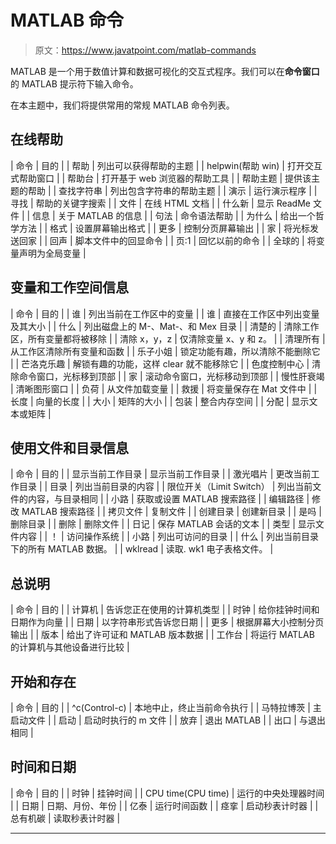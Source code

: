# MATLAB 命令

> 原文：<https://www.javatpoint.com/matlab-commands>

MATLAB 是一个用于数值计算和数据可视化的交互式程序。我们可以在**命令窗口**的 MATLAB 提示符下输入命令。

在本主题中，我们将提供常用的常规 MATLAB 命令列表。

## 在线帮助

| 命令 | 目的 |
| 帮助 | 列出可以获得帮助的主题 |
| helpwin(帮助 win) | 打开交互式帮助窗口 |
| 帮助台 | 打开基于 web 浏览器的帮助工具 |
| 帮助主题 | 提供该主题的帮助 |
| 查找字符串 | 列出包含字符串的帮助主题 |
| 演示 | 运行演示程序 |
| 寻找 | 帮助的关键字搜索 |
| 文件 | 在线 HTML 文档 |
| 什么新 | 显示 ReadMe 文件 |
| 信息 | 关于 MATLAB 的信息 |
| 句法 | 命令语法帮助 |
| 为什么 | 给出一个哲学方法 |
| 格式 | 设置屏幕输出格式 |
| 更多 | 控制分页屏幕输出 |
| 家 | 将光标发送回家 |
| 回声 | 脚本文件中的回显命令 |
| 页:1 | 回忆以前的命令 |
| 全球的 | 将变量声明为全局变量 |

## 变量和工作空间信息

| 命令 | 目的 |
| 谁 | 列出当前在工作区中的变量 |
| 谁 | 直接在工作区中列出变量及其大小 |
| 什么 | 列出磁盘上的 M-、Mat-、和 Mex 目录 |
| 清楚的 | 清除工作区，所有变量都将被移除 |
| 清除 x，y，z | 仅清除变量 x、y 和 z。 |
| 清理所有 | 从工作区清除所有变量和函数 |
| 乐子小姐 | 锁定功能有趣，所以清除不能删除它 |
| 芒洛克乐趣 | 解锁有趣的功能，这样 clear 就不能移除它 |
| 色度控制中心 | 清除命令窗口，光标移到顶部 |
| 家 | 滚动命令窗口，光标移动到顶部 |
| 慢性肝衰竭 | 清晰图形窗口 |
| 负荷 | 从文件加载变量 |
| 救援 | 将变量保存在 Mat 文件中 |
| 长度 | 向量的长度 |
| 大小 | 矩阵的大小 |
| 包装 | 整合内存空间 |
| 分配 | 显示文本或矩阵 |

## 使用文件和目录信息

| 命令 | 目的 |
| 显示当前工作目录 | 显示当前工作目录 |
| 激光唱片 | 更改当前工作目录 |
| 目录 | 列出当前目录的内容 |
| 限位开关（Limit Switch） | 列出当前文件的内容，与目录相同 |
| 小路 | 获取或设置 MATLAB 搜索路径 |
| 编辑路径 | 修改 MATLAB 搜索路径 |
| 拷贝文件 | 复制文件 |
| 创建目录 | 创建新目录 |
| 是吗 | 删除目录 |
| 删除 | 删除文件 |
| 日记 | 保存 MATLAB 会话的文本 |
| 类型 | 显示文件内容 |
| ！ | 访问操作系统 |
| 小路 | 列出可访问的目录 |
| 什么 | 列出当前目录下的所有 MATLAB 数据。 |
| wklread | 读取. wk1 电子表格文件。 |

## 总说明

| 命令 | 目的 |
| 计算机 | 告诉您正在使用的计算机类型 |
| 时钟 | 给你挂钟时间和日期作为向量 |
| 日期 | 以字符串形式告诉您日期 |
| 更多 | 根据屏幕大小控制分页输出 |
| 版本 | 给出了许可证和 MATLAB 版本数据 |
| 工作台 | 将运行 MATLAB 的计算机与其他设备进行比较 |

## 开始和存在

| 命令 | 目的 |
| ^c(Control-c) | 本地中止，终止当前命令执行 |
| 马特拉博茨 | 主启动文件 |
| 启动 | 启动时执行的 m 文件 |
| 放弃 | 退出 MATLAB |
| 出口 | 与退出相同 |

## 时间和日期

| 命令 | 目的 |
| 时钟 | 挂钟时间 |
| CPU time(CPU time) | 运行的中央处理器时间 |
| 日期 | 日期、月份、年份 |
| 亿泰 | 运行时间函数 |
| 痉挛 | 启动秒表计时器 |
| 总有机碳 | 读取秒表计时器 |

* * *